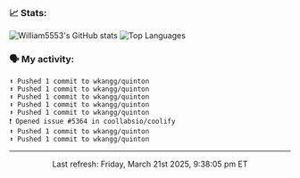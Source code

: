 ### 📈 Stats:
![William5553's GitHub stats](https://gh-readme-stats-git-main-william5553s-projects.vercel.app/api?username=wkangg&show_icons=true&theme=dark&include_all_commits=true&count_private=true&hide_border=true)
![Top Languages](https://gh-readme-stats-git-main-william5553s-projects.vercel.app/api/top-langs/?username=wkangg&langs_count=10&layout=compact&theme=dark&include_all_commits=true&count_private=true&hide_border=true)

### 🗣 My activity:
```
⬆️ Pushed 1 commit to wkangg/quinton
⬆️ Pushed 1 commit to wkangg/quinton
⬆️ Pushed 1 commit to wkangg/quinton
⬆️ Pushed 1 commit to wkangg/quinton
⬆️ Pushed 1 commit to wkangg/quinton
❗️ Opened issue #5364 in coollabsio/coolify
⬆️ Pushed 1 commit to wkangg/quinton
⬆️ Pushed 1 commit to wkangg/quinton
```

------------
<p align="center">Last refresh: Friday, March 21st 2025, 9:38:05 pm ET</p>
